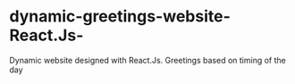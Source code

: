 # dynamic-greetings-website-React.Js-
Dynamic website designed with React.Js.  Greetings based on timing of the day
